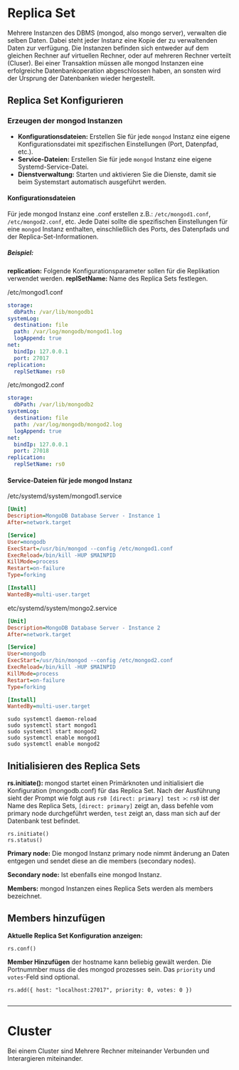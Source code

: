 # Replica Set

Mehrere Instanzen des DBMS (mongod, also mongo server), verwalten die selben Daten. Dabei steht jeder Instanz eine Kopie der zu verwaltenden Daten zur verfügung.
Die Instanzen befinden sich entweder auf dem gleichen Rechner auf virtuellen Rechner, oder auf mehreren Rechner verteilt (Cluser).
Bei einer Transaktion müssen alle mongod Instanzen eine erfolgreiche Datenbankoperation abgeschlossen haben, an sonsten wird der Ursprung der Datenbanken wieder hergestellt.

## Replica Set Konfigurieren

### Erzeugen der mongod Instanzen

- **Konfigurationsdateien:** Erstellen Sie für jede `mongod` Instanz eine eigene Konfigurationsdatei mit spezifischen Einstellungen (Port, Datenpfad, etc.).
- **Service-Dateien:** Erstellen Sie für jede `mongod` Instanz eine eigene Systemd-Service-Datei.
- **Dienstverwaltung:** Starten und aktivieren Sie die Dienste, damit sie beim Systemstart automatisch ausgeführt werden.

#### Konfigurationsdateien
Für jede mongod Instanz eine .conf erstellen z.B.: `/etc/mongod1.conf`, `/etc/mongod2.conf`, etc. Jede Datei sollte die spezifischen Einstellungen für eine `mongod` Instanz enthalten, einschließlich des Ports, des Datenpfads und der Replica-Set-Informationen.

##### Beispiel:
**replication:** Folgende Konfigurationsparameter sollen für die Replikation verwendet werden.
**replSetName:** Name des Replica Sets festlegen.

/etc/mongod1.conf
``` yaml
storage:
  dbPath: /var/lib/mongodb1
systemLog:
  destination: file
  path: /var/log/mongodb/mongod1.log
  logAppend: true
net:
  bindIp: 127.0.0.1
  port: 27017
replication:
  replSetName: rs0
```

/etc/mongod2.conf
``` yaml
storage:
  dbPath: /var/lib/mongodb2
systemLog:
  destination: file
  path: /var/log/mongodb/mongod2.log
  logAppend: true
net:
  bindIp: 127.0.0.1
  port: 27018
replication:
  replSetName: rs0
```

#### Service-Dateien für jede mongod Instanz

/etc/systemd/system/mongod1.service
```ini
[Unit]
Description=MongoDB Database Server - Instance 1
After=network.target

[Service]
User=mongodb
ExecStart=/usr/bin/mongod --config /etc/mongod1.conf
ExecReload=/bin/kill -HUP $MAINPID
KillMode=process
Restart=on-failure
Type=forking

[Install]
WantedBy=multi-user.target
```

etc/systemd/system/mongo2.service
```ini
[Unit]
Description=MongoDB Database Server - Instance 2
After=network.target

[Service]
User=mongodb
ExecStart=/usr/bin/mongod --config /etc/mongod2.conf
ExecReload=/bin/kill -HUP $MAINPID
KillMode=process
Restart=on-failure
Type=forking

[Install]
WantedBy=multi-user.target
```

```shell
sudo systemctl daemon-reload
sudo systemctl start mongod1
sudo systemctl start mongod2
sudo systemctl enable mongod1
sudo systemctl enable mongod2
```

## Initialisieren des Replica Sets

**rs.initiate():** mongod startet einen Primärknoten und initialisiert die Konfiguration (mongodb.conf) für das Replica Set.
Nach der Ausführung sieht der Prompt wie folgt aus `rs0 [direct: primary] test >`: `rs0` ist der Name des Replica Sets, `[direct: primary]` zeigt an, dass befehle vom primary node durchgeführt werden, `test` zeigt an, dass man sich auf der Datenbank test befindet.

```shell
rs.initiate()
rs.status()
```

**Primary node:** Die mongod Instanz primary node nimmt änderung an Daten entgegen und sendet diese an die members (secondary nodes).

**Secondary node:** Ist ebenfalls eine mongod Instanz.

**Members:** mongod Instanzen eines Replica Sets werden als members bezeichnet.

## Members hinzufügen

**Aktuelle Replica Set Konfiguration anzeigen:**

```shell
rs.conf()
```

**Member Hinzufügen**
der hostname kann beliebig gewält werden. Die Portnummber muss die des mongod prozesses sein. Das `priority` und `votes`-Feld sind optional.

```shell
rs.add({ host: "localhost:27017", priority: 0, votes: 0 })
```

```shell
```

---

# Cluster

Bei einem Cluster sind Mehrere Rechner miteinander Verbunden und Interargieren miteinander.